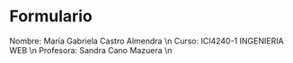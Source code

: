 # Formulario

Nombre: María Gabriela Castro Almendra \n
Curso: ICI4240-1 INGENIERIA WEB \n
Profesora: Sandra Cano Mazuera \n